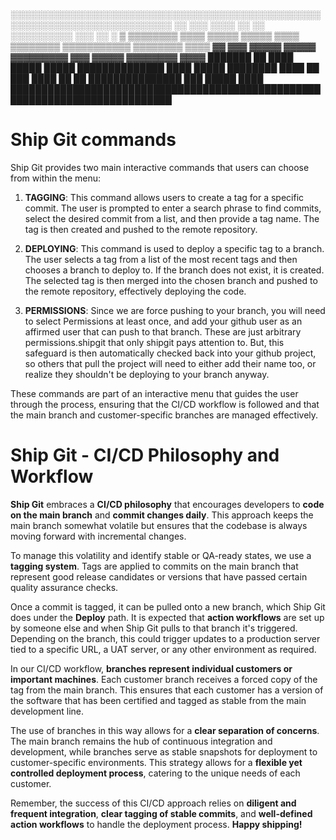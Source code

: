 ░░░░░░░░░░░░░░░░░░░░░░░░░░░░░░░░░░░░░░░░░░░░░░░░░░░░░░░░░░░░░░░░░░░░░░░░░░░░
░░      ░░░  ░░░░  ░░        ░░       ░░░░░░░░░░      ░░░        ░░        ░
▒  ▒▒▒▒▒▒▒▒  ▒▒▒▒  ▒▒▒▒▒  ▒▒▒▒▒  ▒▒▒▒  ▒▒▒▒▒▒▒▒  ▒▒▒▒▒▒▒▒▒▒▒  ▒▒▒▒▒▒▒▒  ▒▒▒▒
▓▓      ▓▓▓        ▓▓▓▓▓  ▓▓▓▓▓       ▓▓▓▓▓▓▓▓▓  ▓▓▓   ▓▓▓▓▓  ▓▓▓▓▓▓▓▓  ▓▓▓▓
███████  ██  ████  █████  █████  ██████████████  ████  █████  ████████  ████
██      ███  ████  ██        ██  ███████████████      ███        █████  ████
████████████████████████████████████████████████████████████████████████████  

# Ship Git commands

Ship Git provides two main interactive commands that users can choose from within the menu:

1. **TAGGING**: This command allows users to create a tag for a specific commit. The user is prompted to enter a search phrase to find commits, select the desired commit from a list, and then provide a tag name. The tag is then created and pushed to the remote repository.

2. **DEPLOYING**: This command is used to deploy a specific tag to a branch. The user selects a tag from a list of the most recent tags and then chooses a branch to deploy to. If the branch does not exist, it is created. The selected tag is then merged into the chosen branch and pushed to the remote repository, effectively deploying the code.

3. **PERMISSIONS**: Since we are force pushing to your branch, you will need to select Permissions at least once, and add your github user as an affirmed user that can push to that branch.  These are just arbitrary permissions.shipgit that only shipgit pays attention to.  But, this safeguard is then automatically checked back into your github project, so others that pull the project will need to either add their name too, or realize they shouldn't be deploying to your branch anyway.

These commands are part of an interactive menu that guides the user through the process, ensuring that the CI/CD workflow is followed and that the main branch and customer-specific branches are managed effectively.

# Ship Git - CI/CD Philosophy and Workflow

**Ship Git** embraces a **CI/CD philosophy** that encourages developers to **code on the main branch** and **commit changes daily**. This approach keeps the main branch somewhat volatile but ensures that the codebase is always moving forward with incremental changes.

To manage this volatility and identify stable or QA-ready states, we use a **tagging system**. Tags are applied to commits on the main branch that represent good release candidates or versions that have passed certain quality assurance checks.

Once a commit is tagged, it can be pulled onto a new branch, which Ship Git does under the **Deploy** path. It is expected that **action workflows** are set up by someone else and when Ship Git pulls to that branch it's triggered. Depending on the branch, this could trigger updates to a production server tied to a specific URL, a UAT server, or any other environment as required.

In our CI/CD workflow, **branches represent individual customers or important machines**. Each customer branch receives a forced copy of the tag from the main branch. This ensures that each customer has a version of the software that has been certified and tagged as stable from the main development line.

The use of branches in this way allows for a **clear separation of concerns**. The main branch remains the hub of continuous integration and development, while branches serve as stable snapshots for deployment to customer-specific environments. This strategy allows for a **flexible yet controlled deployment process**, catering to the unique needs of each customer.

Remember, the success of this CI/CD approach relies on **diligent and frequent integration**, **clear tagging of stable commits**, and **well-defined action workflows** to handle the deployment process. **Happy shipping!**

